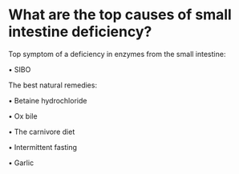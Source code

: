 # What are the top causes of small intestine deficiency?

Top symptom of a deficiency in enzymes from the small intestine:

• SIBO

The best natural remedies:

• Betaine hydrochloride

• Ox bile

• The carnivore diet

• Intermittent fasting

• Garlic